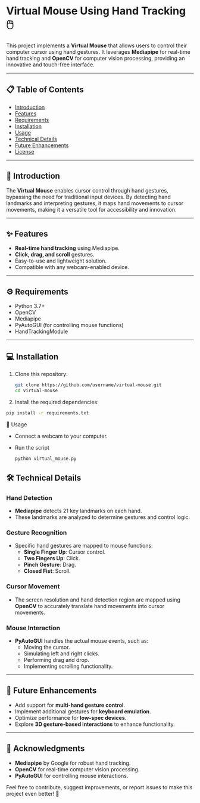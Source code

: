 # Virtual Mouse Using Hand Tracking 🖱️

This project implements a **Virtual Mouse** that allows users to control their computer cursor using hand gestures. It leverages **Mediapipe** for real-time hand tracking and **OpenCV** for computer vision processing, providing an innovative and touch-free interface.

---

## 📋 Table of Contents
- [Introduction](#introduction)
- [Features](#features)
- [Requirements](#requirements)
- [Installation](#installation)
- [Usage](#usage)
- [Technical Details](#technical-details)
- [Future Enhancements](#future-enhancements)
- [License](#license)

---

## 📖 Introduction

The **Virtual Mouse** enables cursor control through hand gestures, bypassing the need for traditional input devices. By detecting hand landmarks and interpreting gestures, it maps hand movements to cursor movements, making it a versatile tool for accessibility and innovation.

---

## ✨ Features

- **Real-time hand tracking** using Mediapipe.
- **Click, drag, and scroll** gestures.
- Easy-to-use and lightweight solution.
- Compatible with any webcam-enabled device.

---

## ⚙️ Requirements

- Python 3.7+
- OpenCV
- Mediapipe
- PyAutoGUI (for controlling mouse functions)
- HandTrackingModule

---

## 💻 Installation

1. Clone this repository:
   ```bash
   git clone https://github.com/username/virtual-mouse.git
   cd virtual-mouse
   ```

2. Install the required dependencies:
  ```bash
  pip install -r requirements.txt
   ```

🚀 Usage
- Connect a webcam to your computer.
- Run the script

  ```bash
  python virtual_mouse.py
  ```

## 🛠️ Technical Details

### **Hand Detection**
- **Mediapipe** detects 21 key landmarks on each hand.
- These landmarks are analyzed to determine gestures and control logic.

### **Gesture Recognition**
- Specific hand gestures are mapped to mouse functions:
  - **Single Finger Up**: Cursor control.
  - **Two Fingers Up**: Click.
  - **Pinch Gesture**: Drag.
  - **Closed Fist**: Scroll.

### **Cursor Movement**
- The screen resolution and hand detection region are mapped using **OpenCV** to accurately translate hand movements into cursor movements.

### **Mouse Interaction**
- **PyAutoGUI** handles the actual mouse events, such as:
  - Moving the cursor.
  - Simulating left and right clicks.
  - Performing drag and drop.
  - Implementing scrolling functionality.

---

## 🚀 Future Enhancements

- Add support for **multi-hand gesture control**.
- Implement additional gestures for **keyboard emulation**.
- Optimize performance for **low-spec devices**.
- Explore **3D gesture-based interactions** to enhance functionality.

---

## 🌟 Acknowledgments

- **Mediapipe** by Google for robust hand tracking.
- **OpenCV** for real-time computer vision processing.
- **PyAutoGUI** for controlling mouse interactions.

Feel free to contribute, suggest improvements, or report issues to make this project even better! 🚀


